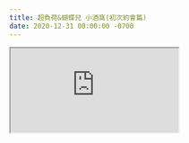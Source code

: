 ```yaml
---
title: 超負荷&蝴蝶兒 小酒窩(初次約會篇)
date: 2020-12-31 00:00:00 -0700
---
```


<div class="video-container">
    <iframe src="https://www.youtube.com/embed/RTk2Mfj5b-c" allow="accelerometer; autoplay; clipboard-write; encrypted-media; gyroscope; picture-in-picture" allowfullscreen></iframe>
</div>